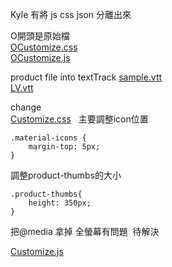 Kyle 有將 js css json 分離出來 
  
O開頭是原始檔  
[OCustomize.css](https://raw.githubusercontent.com/IXlinfairuser/Shoppable-Sample/master/ShoppingVideo_Customize/OCustomize.css)  
[OCustomize.js](https://raw.githubusercontent.com/IXlinfairuser/Shoppable-Sample/master/ShoppingVideo_Customize/Customize.js)  
  
product file into textTrack 
[sample.vtt](https://raw.githubusercontent.com/IXlinfairuser/Shoppable-Sample/master/ShoppingVideo_Customize/sample.vtt)    
[LV.vtt](https://raw.githubusercontent.com/IXlinfairuser/Shoppable-Sample/master/ShoppingVideo_Customize/LV.vtt)  
  
  
change  
[Customize.css](https://raw.githubusercontent.com/IXlinfairuser/Shoppable-Sample/master/ShoppingVideo_Customize/Customize.css)  
主要調整icon位置 
```
.material-icons {
    margin-top: 5px;
}
```  

調整product-thumbs的大小  
```  
.product-thumbs{ 
    height: 350px;
}
```  

把@media 拿掉 全螢幕有問題  待解決  

[Customize.js](https://raw.githubusercontent.com/IXlinfairuser/Shoppable-Sample/master/ShoppingVideo_Customize/Customize.js)  


